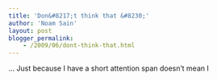 ```yaml
---
title: 'Don&#8217;t think that &#8230;'
author: 'Noam Sain'
layout: post
blogger_permalink:
    - /2009/06/dont-think-that.html
---
```


… Just because I have a short attention span doesn’t mean I